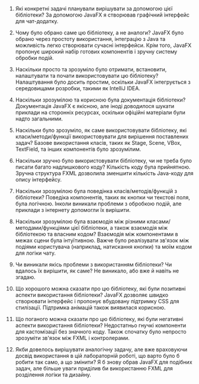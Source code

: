 1. Які конкретні задачі планували вирішувати за допомогою цієї бібліотеки?
За допомогою JavaFX я створював графічний інтерфейс для чат-додатку.

2. Чому було обрано саме цю бібліотеку, а не аналоги?
JavaFX було обрано через простоту використання, інтеграцію з Java та можливість легко створювати сучасні інтерфейси. Крім того, JavaFX пропонує широкий набір готових компонентів і зручну систему обробки подій.

3. Наскільки просто та зрозуміло було отримати, встановити, налаштувати та почати використовувати цю бібліотеку?
Налаштування було досить простим, оскільки JavaFX інтегрується з середовищами розробки, такими як IntelliJ IDEA. 

4. Наскільки зрозумілою та корисною була документація бібліотеки?
Документація JavaFX є якісною, але іноді доводилося шукати приклади на сторонніх ресурсах, оскільки офіційні матеріали були надто загальними.

5. Наскільки було зрозуміло, як саме використовувати бібліотеку, які класи/методи/функції використовувати для вирішення поставлених задач?
Базове використання класів, таких як Stage, Scene, VBox, TextField, та інших компонентів було зрозумілим.

6. Наскільки зручно було використовувати бібліотеку, чи не треба було писати багато надлишкового коду?
Кількість коду була прийнятною. Зручна структура FXML дозволила зменшити кількість Java-коду для опису інтерфейсу.

7. Наскільки зрозумілою була поведінка класів/методів/функцій з бібліотеки?
Поведіка компонентів, таких як кнопки чи текстові поля, була логічною. Інколи виникали проблеми з обробкою подій, але приклади з інтернету допомогли їх вирішити.

8. Наскільки зрозумілою була взаємодія між різними класами/методами/функціями цієї бібліотеки, а також взаємодія між бібліотекою та власним кодом?
Взаємодія між компонентами в межах сцени була інтуїтивною. Важче було реалізувати зв'язок між подіями користувача (наприклад, натискання кнопки) та моїм кодом для логіки чату.

9. Чи виникали якісь проблеми з використанням бібліотеки? Чи вдалось їх вирішити, як саме?
Не виникало, або вже й навіть не згадаю.

10. Що хорошого можна сказати про цю бібліотеку, які були позитивні аспекти використання бібліотеки?
JavaFX дозволяє швидко створювати інтерфейс і пропонує вбудовану підтримку CSS для стилізації. Підтримка анімацій також виявилася корисною.

11. Що поганого можна сказати про цю бібліотеку, які були негативні аспекти використання бібліотеки?
Недостатньо гнучкі компоненти для кастомізації без значного коду. Також спочатку було непросто зрозуміти зв'язок між FXML і контролерами.

12. Якби довелось вирішувати аналогічну задачу, але вже враховуючи досвід використання в цій лабораторній роботі, що варто було б робити так само, а що змінити?
Я б знову обрав JavaFX для подібних задач, але більше уваги приділив би використанню FXML для розділення логіки та дизайну.

